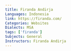 ```yaml
---
title: Firanda Andirja
Languages: Indonesia
link: https://firanda.com/
Categories: Websites
Dialects: MSA
tags: ['firanda']
Subjects: General
Instructors: Firanda Andirja
---
```


